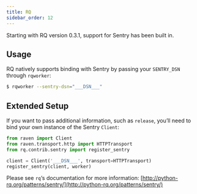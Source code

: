 ```yaml
---
title: RQ
sidebar_order: 12
---
```


Starting with RQ version 0.3.1, support for Sentry has been built in.

<!-- WIZARD -->
## Usage

RQ natively supports binding with Sentry by passing your `SENTRY_DSN` through `rqworker`:

```bash
$ rqworker --sentry-dsn="___DSN___"
```

## Extended Setup

If you want to pass additional information, such as `release`, you’ll need to bind your own instance of the Sentry `Client`:

```python
from raven import Client
from raven.transport.http import HTTPTransport
from rq.contrib.sentry import register_sentry

client = Client('___DSN___', transport=HTTPTransport)
register_sentry(client, worker)
```

Please see `rq`‘s documentation for more information: [http://python-rq.org/patterns/sentry/](http://python-rq.org/patterns/sentry/)
<!-- ENDWIZARD -->
